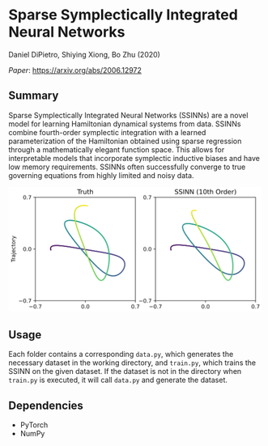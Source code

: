 # Sparse Symplectically Integrated Neural Networks

Daniel DiPietro, Shiying Xiong, Bo Zhu (2020)

*Paper*: https://arxiv.org/abs/2006.12972

## Summary

Sparse Symplectically Integrated Neural Networks (SSINNs) are a novel model for learning Hamiltonian dynamical systems from data. SSINNs combine fourth-order symplectic integration with a learned parameterization of the Hamiltonian obtained using sparse regression through a mathematically elegant function space. This allows for interpretable models that incorporate symplectic inductive biases and have low memory requirements. SSINNs often successfully converge to true governing equations from highly limited and noisy data.

<img src="henon_heiles_graphic.PNG" alt="henon-heiles trajectory sample" width="500"/>

## Usage

Each folder contains a corresponding `data.py`, which generates the necessary dataset in the working directory, and `train.py`, which trains the SSINN on the given dataset. If the dataset is not in the directory when `train.py` is executed, it will call `data.py` and generate the dataset.

## Dependencies
* PyTorch
* NumPy
